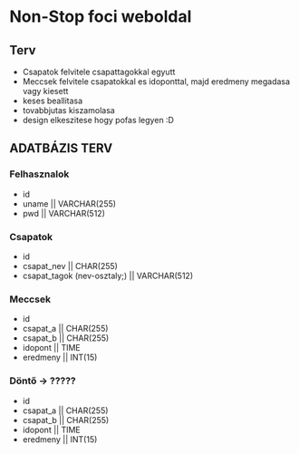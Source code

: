 # Non-Stop foci weboldal

## Terv
- Csapatok felvitele csapattagokkal egyutt
- Meccsek felvitele csapatokkal es idoponttal, majd eredmeny megadasa vagy kiesett
- keses beallitasa
- tovabbjutas kiszamolasa
- design elkeszitese hogy pofas legyen :D


## ADATBÁZIS TERV

### Felhasznalok
- id
- uname || VARCHAR(255)
- pwd   || VARCHAR(512)

### Csapatok
- id
- csapat_nev || CHAR(255)
- csapat_tagok (nev-osztaly;) || VARCHAR(512)

### Meccsek
- id
- csapat_a || CHAR(255)
- csapat_b || CHAR(255)
- idopont  || TIME
- eredmeny || INT(15)

### Döntő -> ?????
- id
- csapat_a || CHAR(255)
- csapat_b || CHAR(255)
- idopont  || TIME
- eredmeny || INT(15)